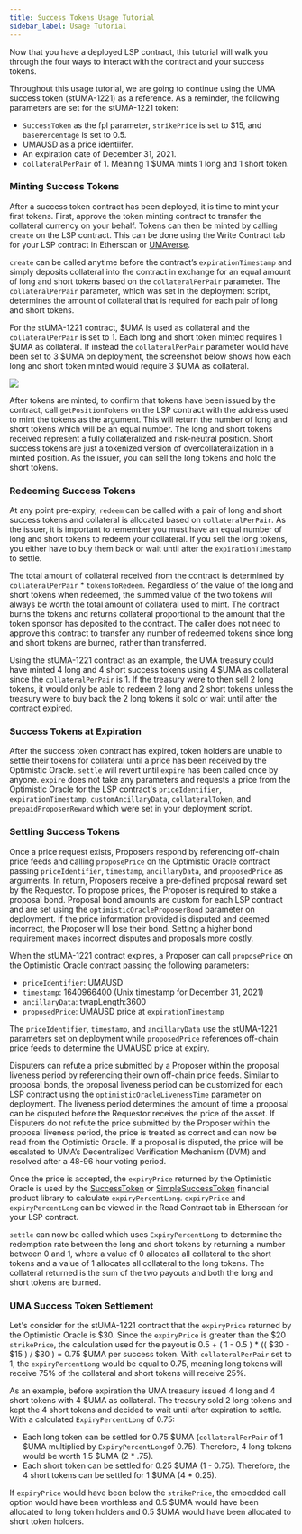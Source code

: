 ```yaml
---
title: Success Tokens Usage Tutorial
sidebar_label: Usage Tutorial
---
```


Now that you have a deployed LSP contract, this tutorial will walk you through the four ways to interact with the contract and your success tokens.

Throughout this usage tutorial, we are going to continue using the UMA success token (stUMA-1221) as a reference. As a reminder, the following parameters are set for the stUMA-1221 token:
- `SuccessToken` as the fpl parameter, `strikePrice` is set to $15, and `basePercentage` is set to 0.5.
- UMAUSD as a price identiifer.
- An expiration date of December 31, 2021.
- `collateralPerPair` of 1. Meaning 1 $UMA mints 1 long and 1 short token.

### Minting Success Tokens

After a success token contract has been deployed, it is time to mint your first tokens. First, approve the token minting contract to transfer the collateral currency on your behalf. Tokens can then be minted by calling `create` on the LSP contract. This can be done using the Write Contract tab for your LSP contract in Etherscan or [UMAverse](https://umaverse.vercel.app/).

`create` can be called anytime before the contract’s `expirationTimestamp` and simply deposits collateral into the contract in exchange for an equal amount of long and short tokens based on the `collateralPerPair` parameter. The `collateralPerPair` parameter, which was set in the deployment script, determines the amount of collateral that is required for each pair of long and short tokens.

For the stUMA-1221 contract, $UMA is used as collateral and the `collateralPerPair` is set to 1. Each long and short token minted requires 1 $UMA as collateral. If instead the `collateralPerPair` parameter would have been set to 3 $UMA on deployment, the screenshot below shows how each long and short token minted would require 3 $UMA as collateral.

![](/docs/success-tokens/success-tokens-mint.png)

After tokens are minted, to confirm that tokens have been issued by the contract, call `getPositionTokens` on the LSP contract with the address used to mint the tokens as the argument. This will return the number of long and short tokens which will be an equal number. The long and short tokens received represent a fully collateralized and risk-neutral position. Short success tokens are just a tokenized version of overcollateralization in a minted position. As the issuer, you can sell the long tokens and hold the short tokens.

### Redeeming Success Tokens

At any point pre-expiry, `redeem` can be called with a pair of long and short success tokens and collateral is allocated based on `collateralPerPair`. As the issuer, it is important to remember you must have an equal number of long and short tokens to redeem your collateral. If you sell the long tokens, you either have to buy them back or wait until after the `expirationTimestamp` to settle.

The total amount of collateral received from the contract is determined by `collateralPerPair` * `tokensToRedeem`. Regardless of the value of the long and short tokens when redeemed, the summed value of the two tokens will always be worth the total amount of collateral used to mint. The contract burns the tokens and returns collateral proportional to the amount that the token sponsor has deposited to the contract. The caller does not need to approve this contract to transfer any number of redeemed tokens since long and short tokens are burned, rather than transferred.

Using the stUMA-1221 contract as an example, the UMA treasury could have minted 4 long and 4 short success tokens using 4 $UMA as collateral since the `collateralPerPair` is 1. If the treasury were to then sell 2 long tokens, it would only be able to redeem 2 long and 2 short tokens unless the treasury were to buy back the 2 long tokens it sold or wait until after the contract expired.

### Success Tokens at Expiration

After the success token contract has expired, token holders are unable to settle their tokens for collateral until a price has been received by the Optimistic Oracle. `settle` will revert until `expire` has been called once by anyone. `expire` does not take any parameters and requests a price from the Optimistic Oracle for the LSP contract's `priceIdentifier`, `expirationTimestamp`, `customAncillaryData`, `collateralToken`, and `prepaidProposerReward` which were set in your deployment script.

### Settling Success Tokens

Once a price request exists, Proposers respond by referencing off-chain price feeds and calling `proposePrice` on the Optimistic Oracle contract passing `priceIdentifier`, `timestamp`, `ancillaryData`, and `proposedPrice` as arguments. In return, Proposers receive a pre-defined proposal reward set by the Requestor. To propose prices, the Proposer is required to stake a proposal bond. Proposal bond amounts are custom for each LSP contract and are set using the `optimisticOracleProposerBond` parameter on deployment. If the price information provided is disputed and deemed incorrect, the Proposer will lose their bond. Setting a higher bond requirement makes incorrect disputes and proposals more costly.

When the stUMA-1221 contract expires, a Proposer can call `proposePrice` on the Optimistic Oracle contract passing the following parameters:
- `priceIdentifier`: UMAUSD
- `timestamp`: 1640966400 (Unix timestamp for December 31, 2021)
- `ancillaryData`: twapLength:3600
- `proposedPrice`: UMAUSD price at `expirationTimestamp`

The `priceIdentifier`, `timestamp`, and `ancillaryData` use the stUMA-1221 parameters set on deployment while `proposedPrice` references off-chain price feeds to determine the UMAUSD price at expiry.

Disputers can refute a price submitted by a Proposer within the proposal liveness period by referencing their own off-chain price feeds. Similar to proposal bonds, the proposal liveness period can be customized for each LSP contract using the `optimisticOracleLivenessTime` parameter on deployment. The liveness period determines the amount of time a proposal can be disputed before the Requestor receives the price of the asset. If Disputers do not refute the price submitted by the Proposer within the proposal liveness period, the price is treated as correct and can now be read from the Optimistic Oracle. If a proposal is disputed, the price will be escalated to UMA’s Decentralized Verification Mechanism (DVM) and resolved after a 48-96 hour voting period.

Once the price is accepted, the `expiryPrice` returned by the Optimistic Oracle is used by the [SuccessToken](https://github.com/UMAprotocol/protocol/blob/master/packages/core/contracts/financial-templates/common/financial-product-libraries/long-short-pair-libraries/SuccessTokenLongShortPairFinancialProductLibrary.sol) or [SimpleSuccessToken](https://github.com/UMAprotocol/protocol/blob/master/packages/core/contracts/financial-templates/common/financial-product-libraries/long-short-pair-libraries/SimpleSuccessTokenLongShortPairFinancialProductLibrary.sol) financial product library to calculate `expiryPercentLong`. `expiryPrice` and `expiryPercentLong` can be viewed in the Read Contract tab in Etherscan for your LSP contract.

`settle` can now be called which uses `ExpiryPercentLong` to determine the redemption rate between the long and short tokens by returning a number between 0 and 1, where a value of 0 allocates all collateral to the short tokens and a value of 1 allocates all collateral to the long tokens. The collateral returned is the sum of the two payouts and both the long and short tokens are burned.

### UMA Success Token Settlement

Let's consider for the stUMA-1221 contract that the `expiryPrice` returned by the Optimistic Oracle is $30. Since the `expiryPrice` is greater than the $20 `strikePrice`, the calculation used for the payout is 0.5 + ( 1 - 0.5 ) \* (( $30 - $15 ) / $30 ) = 0.75 $UMA per success token. With `collateralPerPair` set to 1, the `expiryPercentLong` would be equal to 0.75, meaning long tokens will receive 75% of the collateral and short tokens will receive 25%.

As an example, before expiration the UMA treasury issued 4 long and 4 short tokens with 4 $UMA as collateral. The treasury sold 2 long tokens and kept the 4 short tokens and decided to wait until after expiration to settle. With a calculated `ExpiryPercentLong` of 0.75:
- Each long token can be settled for 0.75 $UMA (`collateralPerPair` of 1 $UMA multiplied by `ExpiryPercentLong`of 0.75). Therefore, 4 long tokens would be worth 1.5 $UMA (2 * .75).
- Each short token can be settled for 0.25 $UMA (1 - 0.75). Therefore, the 4 short tokens can be settled for 1 $UMA (4 * 0.25).

If `expiryPrice` would have been below the `strikePrice`, the embedded call option would have been worthless and 0.5 $UMA would have been allocated to long token holders and 0.5 $UMA would have been allocated to short token holders.
